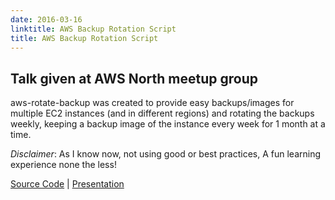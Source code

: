 ```yaml
---
date: 2016-03-16
linktitle: AWS Backup Rotation Script
title: AWS Backup Rotation Script
---
```


## Talk given at AWS North meetup group

aws-rotate-backup was created to provide easy backups/images for multiple EC2 instances (and in different regions) and rotating the backups weekly, keeping a backup image of the instance every week for 1 month at a time.

_Disclaimer_: As I know now, not using good or best practices, A fun learning experience none the less!

[Source Code](https://github.com/pearcem0/aws-rotate-backup)
| [Presentation](https://www2.slideshare.net/MichaelPearce13/having-a-bash-at-aws-management)